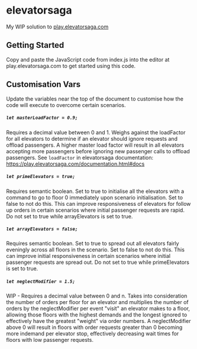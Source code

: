 # elevatorsaga
My WIP solution to [play.elevatorsaga.com](https://play.elevatorsaga.com/)

## Getting Started
Copy and paste the JavaScript code from index.js into the editor at play.elevatorsaga.com to get started using this code. 

## Customisation Vars
Update the variables near the top of the document to customise how the code will execute to overcome certain scenarios.

##### `let masterLoadFactor = 0.9;`
Requires a decimal value between 0 and 1. Weighs against the loadFactor for all elevators to determine if an elevator should ignore requests and offload passengers. A higher master load factor will result in all elevators accepting more passengers before ignoring new passenger calls to offload passengers. See `loadFactor` in elevatorsaga documentation: https://play.elevatorsaga.com/documentation.html#docs

##### `let primeElevators = true;`
Requires semantic boolean. Set to true to initialise all the elevators with a command to go to floor 0 immediately upon scenario initialisation. Set to false to not do this. This can improve responsiveness of elevators for follow up orders in certain scenarios where initial passenger requests are rapid. Do not set to true while arrayElevators is set to true.

##### `let arrayElevators = false;`
Requires semantic boolean. Set to true to spread out all elevators fairly eveningly across all floors in the scenario. Set to false to not do this. This can improve initial responsiveness in certain scenarios where initial passenger requests are spread out. Do not set to true while primeElevators is set to true.

##### `let neglectModifier = 1.5;`
WIP - Requires a decimal value between 0 and n. Takes into consideration the number of orders per floor for an elevator and multiplies the number of orders by the neglectModifier per event "visit" an elevator makes to a floor, allowing those floors with the highest demands and the longest ignored to effectively have the greatest "weight" via order numbers. A neglectModifier above 0 will result in floors with order requests greater than 0 becoming more indemand per elevator stop, effectively decreasing wait times for floors with low passenger requests.

